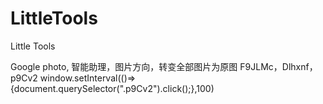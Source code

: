 # LittleTools
Little Tools


Google photo, 智能助理，图片方向，转变全部图片为原图
F9JLMc，Dlhxnf，p9Cv2
window.setInterval(()=>{document.querySelector(".p9Cv2").click();},100)
